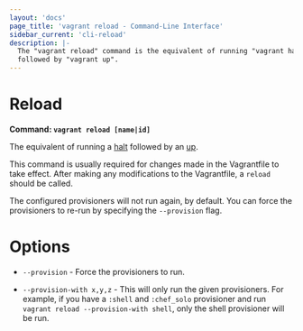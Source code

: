 ```yaml
---
layout: 'docs'
page_title: 'vagrant reload - Command-Line Interface'
sidebar_current: 'cli-reload'
description: |-
  The "vagrant reload" command is the equivalent of running "vagrant halt"
  followed by "vagrant up".
---
```


# Reload

**Command: `vagrant reload [name|id]`**

The equivalent of running a [halt](/docs/cli/halt.html) followed by an
[up](/docs/cli/up.html).

This command is usually required for changes made in the Vagrantfile to
take effect. After making any modifications to the Vagrantfile, a `reload`
should be called.

The configured provisioners will not run again, by default. You can force
the provisioners to re-run by specifying the `--provision` flag.

# Options

- `--provision` - Force the provisioners to run.

- `--provision-with x,y,z` - This will only run the given provisioners. For
  example, if you have a `:shell` and `:chef_solo` provisioner and run
  `vagrant reload --provision-with shell`, only the shell provisioner will
  be run.
